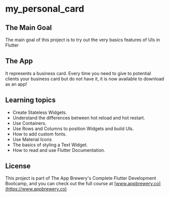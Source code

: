 # my_personal_card

## The Main Goal

The main goal of this project is to try out the very basics features of UIs in Flutter

## The App

It represents a business card. Every time you need to give to potential clients your business card but do not have it, it is now available to download as an app!

## Learning topics

* Create Stateless Widgets.
* Understand the differences between hot reload and hot restart.
* Use Containers.
* Use Rows and Columns to position Widgets and build UIs.
* How to add custom fonts.
* Use Material Icons
* The basics of styling a Text Widget.
* How to read and use Flutter Documentation.

## License

This project is part of The App Brewery's Complete Flutter Development Bootcamp, and you can check out the full course at [www.appbrewery.co](https://www.appbrewery.co)
